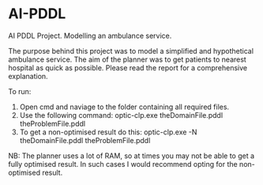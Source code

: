 # AI-PDDL
AI PDDL Project. Modelling an ambulance service.

The purpose behind this project was to model a simplified and hypothetical ambulance service. The aim of the planner was to get patients to nearest hospital as quick as possible. Please read the report for a comprehensive explanation.

To run:
<ol>
<li> Open cmd and naviage to the folder containing all required files. </li>
<li> Use the following command: optic-clp.exe theDomainFile.pddl theProblemFile.pddl </li>
<li> To get a non-optimised result do this: optic-clp.exe -N theDomainFile.pddl theProblemFile.pddl </li>
</ol>

NB: The planner uses a lot of RAM, so at times you may not be able to get a fully optimised result. In such cases I would recommend opting for the non-optimised result.
